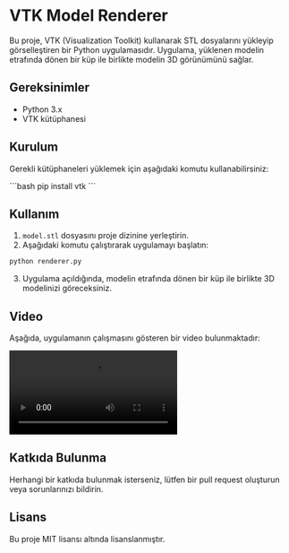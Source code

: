 # VTK Model Renderer

Bu proje, VTK (Visualization Toolkit) kullanarak STL dosyalarını yükleyip görselleştiren bir Python uygulamasıdır. Uygulama, yüklenen modelin etrafında dönen bir küp ile birlikte modelin 3D görünümünü sağlar.

## Gereksinimler

- Python 3.x
- VTK kütüphanesi

## Kurulum

Gerekli kütüphaneleri yüklemek için aşağıdaki komutu kullanabilirsiniz:

´´´bash
pip install vtk
´´´
## Kullanım

1. `model.stl` dosyasını proje dizinine yerleştirin.
2. Aşağıdaki komutu çalıştırarak uygulamayı başlatın:

```bash
python renderer.py
```

3. Uygulama açıldığında, modelin etrafında dönen bir küp ile birlikte 3D modelinizi göreceksiniz.

## Video

Aşağıda, uygulamanın çalışmasını gösteren bir video bulunmaktadır:

![Model Görselleştirme](mymodel.mp4)

## Katkıda Bulunma

Herhangi bir katkıda bulunmak isterseniz, lütfen bir pull request oluşturun veya sorunlarınızı bildirin.

## Lisans

Bu proje MIT lisansı altında lisanslanmıştır.